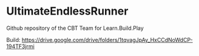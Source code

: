 # UltimateEndlessRunner
Github repository of the CBT Team for Learn.Build.Play

Build: https://drive.google.com/drive/folders/1tqvagJpAy_HxCCdNoWdCP-194TF3jrmi
